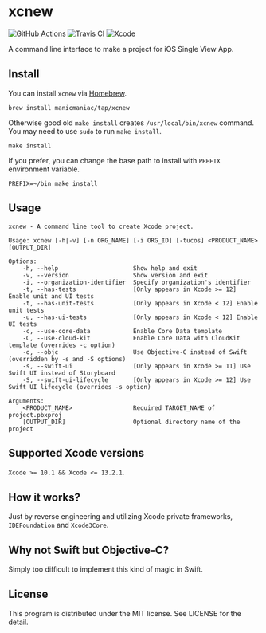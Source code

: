 xcnew
=====

[![GitHub Actions](https://github.com/manicmaniac/xcnew/actions/workflows/test.yml/badge.svg)](https://github.com/manicmaniac/xcnew/actions/workflows/test.yml)
[![Travis CI](https://travis-ci.com/manicmaniac/xcnew.svg?branch=master)](https://travis-ci.com/manicmaniac/xcnew)
[![Xcode](https://img.shields.io/badge/xcode-10%20%7C%2011%20%7C%2012%20%7C%2013-blue)](https://github.com/manicmaniac/xcnew#supported-xcode-versions)

A command line interface to make a project for iOS Single View App.

Install
-------

You can install `xcnew` via [Homebrew](https://brew.sh).

    brew install manicmaniac/tap/xcnew

Otherwise good old `make install` creates `/usr/local/bin/xcnew` command.
You may need to use `sudo` to run `make install`.

    make install

If you prefer, you can change the base path to install with `PREFIX` environment variable.

    PREFIX=~/bin make install

Usage
-----

    xcnew - A command line tool to create Xcode project.
    
    Usage: xcnew [-h|-v] [-n ORG_NAME] [-i ORG_ID] [-tucos] <PRODUCT_NAME> [OUTPUT_DIR]
    
    Options:
        -h, --help                     Show help and exit
        -v, --version                  Show version and exit
        -i, --organization-identifier  Specify organization's identifier
        -t, --has-tests                [Only appears in Xcode >= 12] Enable unit and UI tests
        -t, --has-unit-tests           [Only appears in Xcode < 12] Enable unit tests
        -u, --has-ui-tests             [Only appears in Xcode < 12] Enable UI tests
        -c, --use-core-data            Enable Core Data template
        -C, --use-cloud-kit            Enable Core Data with CloudKit template (overrides -c option)
        -o, --objc                     Use Objective-C instead of Swift (overridden by -s and -S options)
        -s, --swift-ui                 [Only appears in Xcode >= 11] Use Swift UI instead of Storyboard
        -S, --swift-ui-lifecycle       [Only appears in Xcode >= 12] Use Swift UI lifecycle (overrides -s option)
    
    Arguments:
        <PRODUCT_NAME>                 Required TARGET_NAME of project.pbxproj
        [OUTPUT_DIR]                   Optional directory name of the project

Supported Xcode versions
------------------------

`Xcode >= 10.1 && Xcode <= 13.2.1`.

How it works?
-------------

Just by reverse engineering and utilizing Xcode private frameworks, `IDEFoundation` and `Xcode3Core`.

Why not Swift but Objective-C?
------------------------------

Simply too difficult to implement this kind of magic in Swift.

License
-------

This program is distributed under the MIT license.
See LICENSE for the detail.
